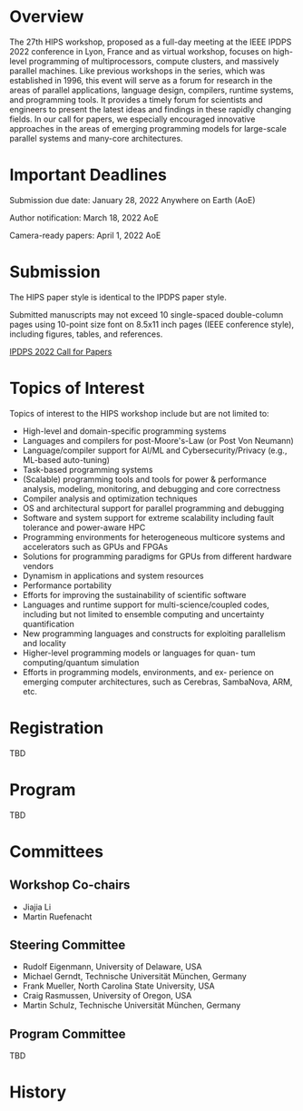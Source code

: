 # Overview
The 27th HIPS workshop, proposed as a full-day meeting at the IEEE IPDPS 2022
conference in Lyon, France and as virtual workshop, focuses on high-level
programming of multiprocessors, compute clusters, and massively parallel
machines. Like previous workshops in the series, which was established in 1996,
this event will serve as a forum for research in the areas of parallel
applications, language design, compilers, runtime systems, and programming
tools. It provides a timely forum for scientists and engineers to present the
latest ideas and findings in these rapidly changing fields. In our call for
papers, we especially encouraged innovative approaches in the areas of emerging
programming models for large-scale parallel systems and many-core
architectures.

# Important Deadlines
Submission due date: January 28, 2022 Anywhere on Earth (AoE)

Author notification: March 18, 2022 AoE

Camera-ready papers: April 1, 2022 AoE

# Submission
The HIPS paper style is identical to the IPDPS paper style.

Submitted manuscripts may not exceed 10 single-spaced double-column pages using
10-point size font on 8.5x11 inch pages (IEEE conference style), including
figures, tables, and references.

[IPDPS 2022 Call for Papers](https://www.ipdps.org/ipdps2022/2022-call-for-papers.html)

# Topics of Interest
Topics of interest to the HIPS workshop include but are not limited to:
- High-level and domain-specific programming systems
- Languages and compilers for post-Moore's-Law (or Post Von Neumann)
- Language/compiler support for AI/ML and Cybersecurity/Privacy (e.g., ML-based auto-tuning)
- Task-based programming systems
- (Scalable) programming tools and tools for power & performance analysis, modeling, monitoring, and debugging and core correctness
- Compiler analysis and optimization techniques
- OS and architectural support for parallel programming and debugging
- Software and system support for extreme scalability including fault tolerance and power-aware HPC
- Programming environments for heterogeneous multicore systems and accelerators such as GPUs and FPGAs
- Solutions for programming paradigms for GPUs from different hardware vendors
- Dynamism in applications and system resources
- Performance portability
- Efforts for improving the sustainability of scientific software 
- Languages and runtime support for multi-science/coupled codes, including but not limited to ensemble computing and uncertainty quantification
- New programming languages and constructs for exploiting parallelism and locality
- Higher-level programming models or languages for quan- tum computing/quantum simulation
- Efforts in programming models, environments, and ex- perience on emerging computer architectures, such as Cerebras, SambaNova, ARM, etc.

# Registration
TBD

# Program
TBD

# Committees

## Workshop Co-chairs
- Jiajia Li
- Martin Ruefenacht

## Steering Committee
- Rudolf Eigenmann, University of Delaware, USA
- Michael Gerndt, Technische Universität München, Germany
- Frank Mueller, North Carolina State University, USA
- Craig Rasmussen, University of Oregon, USA
- Martin Schulz, Technische Universität München, Germany

## Program Committee
TBD

# History
